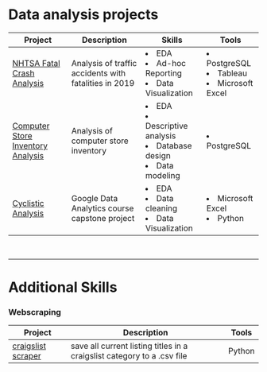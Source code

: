 
# Data analysis projects

|  Project  |  Description  | Skills | Tools |
|---|  --- | - | - |
|  [NHTSA Fatal Crash Analysis](/fatal_crash_project)  | Analysis of traffic accidents with fatalities in 2019 | <li>EDA</li> <li>Ad-hoc Reporting</li> <li>Data Visualization</li> | <li>PostgreSQL</li> <li>Tableau</li> <li>Microsoft Excel</li> |
| [Computer Store Inventory Analysis](hardware_store) | Analysis of computer store inventory | <li>EDA</li> <li>Descriptive analysis</li> <li>Database design</li> <li>Data modeling</li> | <li>PostgreSQL</li> |
| [Cyclistic Analysis](/google_capstone) | Google Data Analytics course capstone project | <li>EDA</li> <li>Data cleaning</li> <li>Data Visualization</li> | <li>Microsoft Excel</li> <li>Python</li> |
<br>

***

# Additional Skills
###  Webscraping  
|  Project  |  Description  | Tools |
| - | - | - |
|  [craigslist scraper](/craigslist_scraper)  |  save all current listing titles in a craigslist category to a .csv file  | Python |

